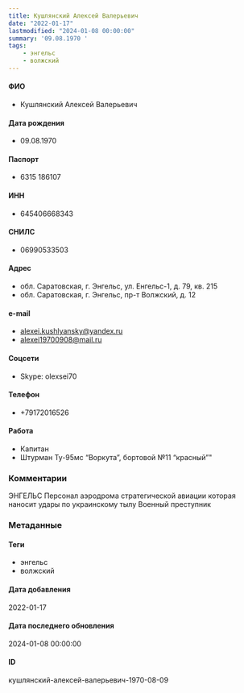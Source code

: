 ```yaml
---
title: Кушлянский Алексей Валерьевич
date: "2022-01-17"
lastmodified: "2024-01-08 00:00:00"
summary: '09.08.1970 '
tags: 
    - энгельс
    - волжский
---
```

<!--# pp1-->
<!--## Фигурант-->
<!--### Личные данные-->
#### ФИО
- Кушлянский Алексей Валерьевич
#### Дата рождения
- 09.08.1970
#### Паспорт
- 6315 186107
#### ИНН
- 645406668343
#### СНИЛС
- 06990533503
#### Адрес
- обл. Саратовская, г. Энгельс, ул. Енгельс-1, д. 79, кв. 215
- обл. Саратовская, г. Энгельс, пр-т Волжский, д. 12
#### e-mail
- alexei.kushlyansky@yandex.ru
- alexei19700908@mail.ru
#### Соцсети
- Skype: olexsei70
#### Телефон
- +79172016526
#### Работа
- Капитан
- Штурман Ту-95мс “Воркута”, бортовой №11 “красный”"
### Комментарии
ЭНГЕЛЬС
Персонал аэродрома стратегической авиации которая наносит удары по украинскому тылу
Военный преступник
### Метаданные
#### Теги
- энгельс
- волжский
#### Дата добавления
2022-01-17
#### Дата последнего обновления
2024-01-08 00:00:00
#### ID
кушлянский-алексей-валерьевич-1970-08-09
<!--## END;-->
